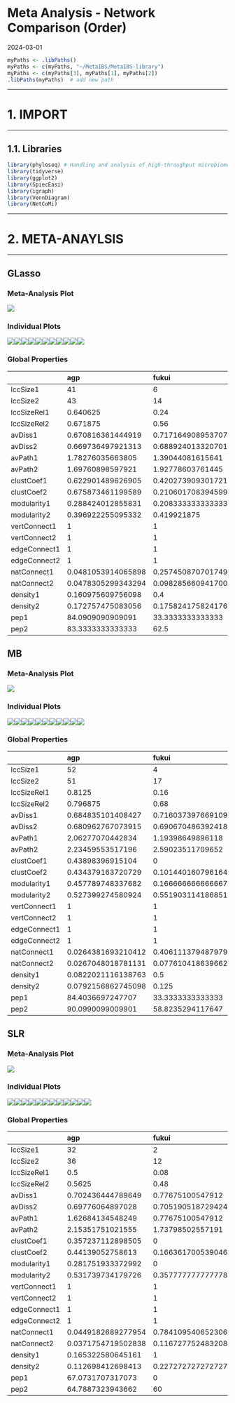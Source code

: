 Meta Analysis - Network Comparison (Order)
================
2024-03-01

``` r
myPaths <- .libPaths()
myPaths <- c(myPaths, "~/MetaIBS/MetaIBS-library")
myPaths <- c(myPaths[3], myPaths[1], myPaths[2])
.libPaths(myPaths)  # add new path
```

------------------------------------------------------------------------

# 1. IMPORT

------------------------------------------------------------------------

## 1.1. Libraries

``` r
library(phyloseq) # Handling and analysis of high-throughput microbiome census data.
library(tidyverse)
library(ggplot2)
library(SpiecEasi)
library(igraph)
library(VennDiagram)
library(NetCoMi)
```

------------------------------------------------------------------------

# 2. META-ANAYLSIS

------------------------------------------------------------------------

## GLasso

### Meta-Analysis Plot

![](../../../../outputs/network-comparison/Individual/plots/Order/meta-analysis-glasso-1.png)<!-- -->

### Individual Plots

![](../../../../outputs/network-comparison/Individual/plots/Order/single-network-glasso-1.png)<!-- -->![](../../../../outputs/network-comparison/Individual/plots/Order/single-network-glasso-2.png)<!-- -->![](../../../../outputs/network-comparison/Individual/plots/Order/single-network-glasso-3.png)<!-- -->![](../../../../outputs/network-comparison/Individual/plots/Order/single-network-glasso-4.png)<!-- -->![](../../../../outputs/network-comparison/Individual/plots/Order/single-network-glasso-5.png)<!-- -->![](../../../../outputs/network-comparison/Individual/plots/Order/single-network-glasso-6.png)<!-- -->![](../../../../outputs/network-comparison/Individual/plots/Order/single-network-glasso-7.png)<!-- -->![](../../../../outputs/network-comparison/Individual/plots/Order/single-network-glasso-8.png)<!-- -->![](../../../../outputs/network-comparison/Individual/plots/Order/single-network-glasso-9.png)<!-- -->![](../../../../outputs/network-comparison/Individual/plots/Order/single-network-glasso-10.png)<!-- -->![](../../../../outputs/network-comparison/Individual/plots/Order/single-network-glasso-11.png)<!-- -->

### Global Properties

|  | agp | fukui | hugerth | labus | liu | lopresti | mars | nagel | pozuelo | zeber | zhuang |
|:---|:---|:---|:---|:---|:---|:---|:---|:---|:---|:---|:---|
| lccSize1 | 41 | 6 | 28 | 2 | 9 | 2 | 10 | 3 | 26 | 6 | 1 |
| lccSize2 | 43 | 14 | 32 | 1 | 14 | 3 | 16 | 2 | 27 | 15 | 2 |
| lccSizeRel1 | 0.640625 | 0.24 | 0.736842105263158 | 0.2 | 0.321428571428571 | 0.181818181818182 | 0.333333333333333 | 0.15 | 0.604651162790698 | 0.230769230769231 | 0.0833333333333333 |
| lccSizeRel2 | 0.671875 | 0.56 | 0.842105263157895 | 0.1 | 0.5 | 0.272727272727273 | 0.533333333333333 | 0.1 | 0.627906976744186 | 0.576923076923077 | 0.166666666666667 |
| avDiss1 | 0.670816361444919 | 0.717164908953707 | 0.684739894668739 | 0.716657561006751 | 0.70598597745293 | 0.758199440344951 | 0.695726515409433 | 0.701448563967323 | 0.694891997135383 | 0.709360026623731 | 1 |
| avDiss2 | 0.669736497921313 | 0.688924013320701 | 0.693411193207043 | 1 | 0.700752308416031 | 0.718114884058485 | 0.685926101813012 | 0.685867134487338 | 0.699995354084231 | 0.699163641818425 | 0.757060714446395 |
| avPath1 | 1.78276035663805 | 1.39044081615641 | 2.02165275208114 | 0.716657561006751 | 1.22705248292397 | 0.758199440344951 | 1.68635091610992 | 0.935264751956431 | 1.42158794134124 | 1.08501741897223 | 1 |
| avPath2 | 1.69760898597921 | 1.92778603761445 | 1.72956209866596 | 1 | 2.12500855961541 | 0.95748651207798 | 2.30685983395193 | 0.685867134487338 | 1.41200269443649 | 1.55463058602105 | 0.757060714446395 |
| clustCoef1 | 0.622901489626905 | 0.420273909301721 | 0.483491050121892 | 0 | 0.693064333650672 | 0 | 0.291329341742971 | 0 | 0.561986301343408 | 0.695895300239897 | 0 |
| clustCoef2 | 0.675873461199589 | 0.210601708394599 | 0.425886668092749 | 0 | 0.40900388659793 | 0 | 0.447263716485341 | 0 | 0.584802681594056 | 0.473165315115344 | 0 |
| modularity1 | 0.288424012855831 | 0.208333333333333 | 0.482615268329554 | 0 | 0.14030612244898 | 0 | 0.37603305785124 | -0.125 | 0.185150239512266 | 0.1171875 | 0 |
| modularity2 | 0.396922255095332 | 0.419921875 | 0.411160420775805 | 0 | 0.26125 | -0.125 | 0.51875 | 0 | 0.145380434782609 | 0.293950850661626 | 0 |
| vertConnect1 | 1 | 1 | 1 | 1 | 1 | 1 | 1 | 1 | 1 | 1 | 0 |
| vertConnect2 | 1 | 1 | 1 | 0 | 1 | 1 | 1 | 1 | 1 | 1 | 1 |
| edgeConnect1 | 1 | 1 | 1 | 1 | 1 | 1 | 1 | 1 | 1 | 1 | 0 |
| edgeConnect2 | 1 | 1 | 1 | 0 | 1 | 1 | 1 | 1 | 1 | 1 | 1 |
| natConnect1 | 0.0481053914065898 | 0.257450870701749 | 0.053477763785556 | 0.795510838461998 | 0.169939497986004 | 0.787352051700831 | 0.143353494356296 | 0.556835123790119 | 0.0662161298996011 | 0.266735922468136 | 0 |
| natConnect2 | 0.0478305299343294 | 0.0982856609417008 | 0.0454262318538747 | 0 | 0.101127719566956 | 0.553446201711656 | 0.0855367993886562 | 0.802346658294852 | 0.0655247925358143 | 0.0941440137504101 | 0.787559200262837 |
| density1 | 0.160975609756098 | 0.4 | 0.166666666666667 | 1 | 0.388888888888889 | 1 | 0.244444444444444 | 0.666666666666667 | 0.255384615384615 | 0.533333333333333 | 0 |
| density2 | 0.172757475083056 | 0.175824175824176 | 0.157258064516129 | 0 | 0.21978021978022 | 0.666666666666667 | 0.166666666666667 | 1 | 0.262108262108262 | 0.219047619047619 | 1 |
| pep1 | 84.0909090909091 | 33.3333333333333 | 77.7777777777778 | 0 | 50 | 0 | 63.6363636363636 | 50 | 59.0361445783133 | 50 | 0 |
| pep2 | 83.3333333333333 | 62.5 | 52.5641025641026 | 0 | 60 | 0 | 85 | 100 | 55.4347826086957 | 56.5217391304348 | 0 |

## MB

### Meta-Analysis Plot

![](../../../../outputs/network-comparison/Individual/plots/Order/meta-analysis-mb-1.png)<!-- -->

### Individual Plots

![](../../../../outputs/network-comparison/Individual/plots/Order/single-network-mb-1.png)<!-- -->![](../../../../outputs/network-comparison/Individual/plots/Order/single-network-mb-2.png)<!-- -->![](../../../../outputs/network-comparison/Individual/plots/Order/single-network-mb-3.png)<!-- -->![](../../../../outputs/network-comparison/Individual/plots/Order/single-network-mb-4.png)<!-- -->![](../../../../outputs/network-comparison/Individual/plots/Order/single-network-mb-5.png)<!-- -->![](../../../../outputs/network-comparison/Individual/plots/Order/single-network-mb-6.png)<!-- -->![](../../../../outputs/network-comparison/Individual/plots/Order/single-network-mb-7.png)<!-- -->![](../../../../outputs/network-comparison/Individual/plots/Order/single-network-mb-8.png)<!-- -->![](../../../../outputs/network-comparison/Individual/plots/Order/single-network-mb-9.png)<!-- -->![](../../../../outputs/network-comparison/Individual/plots/Order/single-network-mb-10.png)<!-- -->![](../../../../outputs/network-comparison/Individual/plots/Order/single-network-mb-11.png)<!-- -->

### Global Properties

|  | agp | fukui | hugerth | labus | liu | lopresti | mars | nagel | pozuelo | zeber | zhuang |
|:---|:---|:---|:---|:---|:---|:---|:---|:---|:---|:---|:---|
| lccSize1 | 52 | 4 | 17 | 2 | 9 | 2 | 12 | 6 | 30 | 7 | 1 |
| lccSize2 | 51 | 17 | 34 | 2 | 14 | 3 | 21 | 2 | 33 | 17 | 2 |
| lccSizeRel1 | 0.8125 | 0.16 | 0.447368421052632 | 0.2 | 0.321428571428571 | 0.181818181818182 | 0.4 | 0.3 | 0.697674418604651 | 0.269230769230769 | 0.0833333333333333 |
| lccSizeRel2 | 0.796875 | 0.68 | 0.894736842105263 | 0.2 | 0.5 | 0.272727272727273 | 0.7 | 0.1 | 0.767441860465116 | 0.653846153846154 | 0.166666666666667 |
| avDiss1 | 0.684835101408427 | 0.716037397669109 | 0.684805878235765 | 0.72235946331456 | 0.704332833623877 | 0.777913214273092 | 0.689206110043741 | 0.70007447198447 | 0.695424735744744 | 0.711103572684033 | 1 |
| avDiss2 | 0.680962767073915 | 0.690670486392418 | 0.685808568807636 | 0.721500328835127 | 0.690853447362993 | 0.722395505159132 | 0.68821267524534 | 0.67163015270575 | 0.69682909540172 | 0.69371944281688 | 0.794210488795536 |
| avPath1 | 2.06277070442834 | 1.19398649896118 | 2.09170824100701 | 0.72235946331456 | 1.3983748320905 | 0.777913214273092 | 1.76397904551401 | 1.31205237066712 | 1.77808086246145 | 1.42852153124376 | 1 |
| avPath2 | 2.23459553517196 | 2.59023511709652 | 2.04621563428957 | 0.721500328835127 | 2.35175473315255 | 0.963194006878842 | 2.71911052685345 | 0.67163015270575 | 1.87848750480668 | 1.83930342449842 | 0.794210488795536 |
| clustCoef1 | 0.43898396915104 | 0 | 0.207123468014977 | 0 | 0.485166648768061 | 0 | 0.211218159084168 | 0 | 0.139909981841888 | 0 | 0 |
| clustCoef2 | 0.434379163720729 | 0.101440160796164 | 0.339086424645566 | 0 | 0.256891639555127 | 0 | 0.31034515103289 | 0 | 0.260366966149527 | 0.273654101601486 | 0 |
| modularity1 | 0.457789748337682 | 0.166666666666667 | 0.430785123966942 | 0 | 0.31404958677686 | 0 | 0.428994082840237 | 0.22 | 0.31265943877551 | 0.319444444444445 | 0 |
| modularity2 | 0.527399274580924 | 0.551903114186851 | 0.479316288422867 | 0 | 0.41015625 | -0.125 | 0.578993055555556 | 0 | 0.3331298828125 | 0.444598337950139 | 0 |
| vertConnect1 | 1 | 1 | 1 | 1 | 1 | 1 | 1 | 1 | 1 | 1 | 0 |
| vertConnect2 | 1 | 1 | 1 | 1 | 1 | 1 | 1 | 1 | 1 | 1 | 1 |
| edgeConnect1 | 1 | 1 | 1 | 1 | 1 | 1 | 1 | 1 | 1 | 1 | 0 |
| edgeConnect2 | 1 | 1 | 1 | 1 | 1 | 1 | 1 | 1 | 1 | 1 | 1 |
| natConnect1 | 0.0264381693210412 | 0.406111379487979 | 0.0801193204578762 | 0.794318150555823 | 0.163343439801811 | 0.78391472702233 | 0.116303872658819 | 0.25539000373601 | 0.0449203191390361 | 0.21200839330053 | 0 |
| natConnect2 | 0.0267048018781131 | 0.0776104186396624 | 0.0390900085609928 | 0.794496385462432 | 0.0978706502427744 | 0.552656653462292 | 0.0620836171191504 | 0.80573072687802 | 0.0409410096914233 | 0.0783205085431813 | 0.781286811537819 |
| density1 | 0.0822021116138763 | 0.5 | 0.161764705882353 | 1 | 0.305555555555556 | 1 | 0.196969696969697 | 0.333333333333333 | 0.128735632183908 | 0.285714285714286 | 0 |
| density2 | 0.0792156862745098 | 0.125 | 0.105169340463458 | 1 | 0.175824175824176 | 0.666666666666667 | 0.114285714285714 | 1 | 0.121212121212121 | 0.139705882352941 | 1 |
| pep1 | 84.4036697247707 | 33.3333333333333 | 63.6363636363636 | 0 | 54.5454545454545 | 0 | 61.5384615384615 | 40 | 66.0714285714286 | 50 | 0 |
| pep2 | 90.0990099009901 | 58.8235294117647 | 64.4067796610169 | 0 | 62.5 | 0 | 70.8333333333333 | 100 | 56.25 | 57.8947368421053 | 0 |

## SLR

### Meta-Analysis Plot

![](../../../../outputs/network-comparison/Individual/plots/Order/meta-analysis-slr-1.png)<!-- -->

### Individual Plots

![](../../../../outputs/network-comparison/Individual/plots/Order/single-network-slr-1.png)<!-- -->![](../../../../outputs/network-comparison/Individual/plots/Order/single-network-slr-2.png)<!-- -->![](../../../../outputs/network-comparison/Individual/plots/Order/single-network-slr-3.png)<!-- -->![](../../../../outputs/network-comparison/Individual/plots/Order/single-network-slr-4.png)<!-- -->![](../../../../outputs/network-comparison/Individual/plots/Order/single-network-slr-5.png)<!-- -->![](../../../../outputs/network-comparison/Individual/plots/Order/single-network-slr-6.png)<!-- -->![](../../../../outputs/network-comparison/Individual/plots/Order/single-network-slr-7.png)<!-- -->![](../../../../outputs/network-comparison/Individual/plots/Order/single-network-slr-8.png)<!-- -->![](../../../../outputs/network-comparison/Individual/plots/Order/single-network-slr-9.png)<!-- -->![](../../../../outputs/network-comparison/Individual/plots/Order/single-network-slr-10.png)<!-- -->![](../../../../outputs/network-comparison/Individual/plots/Order/single-network-slr-11.png)<!-- -->![](../../../../outputs/network-comparison/Individual/plots/Order/single-network-slr-12.png)<!-- -->

### Global Properties

|  | agp | fukui | hugerth | labus | liu | lopresti | mars | nagel | pozuelo | zeber | zhuang |
|:---|:---|:---|:---|:---|:---|:---|:---|:---|:---|:---|:---|
| lccSize1 | 32 | 2 | 21 | 4 | 2 | 3 | 5 | 3 | 23 | 3 | 2 |
| lccSize2 | 36 | 12 | 22 | 2 | 18 | 3 | 2 | 2 | 19 | 4 | 2 |
| lccSizeRel1 | 0.5 | 0.08 | 0.552631578947368 | 0.4 | 0.0714285714285714 | 0.272727272727273 | 0.166666666666667 | 0.15 | 0.534883720930233 | 0.115384615384615 | 0.166666666666667 |
| lccSizeRel2 | 0.5625 | 0.48 | 0.578947368421053 | 0.2 | 0.642857142857143 | 0.272727272727273 | 0.0666666666666667 | 0.1 | 0.441860465116279 | 0.153846153846154 | 0.166666666666667 |
| avDiss1 | 0.702436444789649 | 0.77675100547912 | 0.698677907659768 | 0.715154353025692 | 0.814075536351993 | 0.728680717264958 | 0.697205749343734 | 0.696506152800208 | 0.700333899078503 | 0.705598739423874 | 0.698965252365136 |
| avDiss2 | 0.69776064897028 | 0.705190518729424 | 0.699033807800474 | 0.70118206698504 | 0.70892985419425 | 0.729022902260926 | 0.734006217080058 | 0.695051740790871 | 0.707382724806307 | 0.681223668753848 | 0.768654314993616 |
| avPath1 | 1.62684134548249 | 0.77675100547912 | 3.0573620746817 | 1.19264280215732 | 0.814075536351993 | 0.971574289686611 | 1.19138699525083 | 0.928674870400278 | 2.22893331081111 | 0.940798319231832 | 0.698965252365136 |
| avPath2 | 2.15351751021555 | 1.73798502557191 | 2.9214470690543 | 0.70118206698504 | 2.02944067044043 | 0.972030536347902 | 0.734006217080058 | 0.695051740790871 | 1.68319340253557 | 1.13966868943498 | 0.768654314993616 |
| clustCoef1 | 0.357237112898505 | 0 | 0 | 0 | 0 | 0 | 0.585837774465959 | 0 | 0.0789623892090965 | 0 | 0 |
| clustCoef2 | 0.44139052758613 | 0.166361700539046 | 0 | 0 | 0.424310422874719 | 0 | 0 | 0 | 0.379002542422084 | 0 | 0 |
| modularity1 | 0.281751933372992 | 0 | 0.59375 | 0.166666666666667 | 0 | -0.125 | 0.22 | -0.125 | 0.447222222222222 | -0.125 | 0 |
| modularity2 | 0.531739734179726 | 0.357777777777778 | 0.529513888888889 | 0 | 0.435650887573965 | -0.125 | 0 | 0 | 0.334342560553633 | 0.166666666666667 | 0 |
| vertConnect1 | 1 | 1 | 1 | 1 | 1 | 1 | 1 | 1 | 1 | 1 | 1 |
| vertConnect2 | 1 | 1 | 1 | 1 | 1 | 1 | 1 | 1 | 1 | 1 | 1 |
| edgeConnect1 | 1 | 1 | 1 | 1 | 1 | 1 | 1 | 1 | 1 | 1 | 1 |
| edgeConnect2 | 1 | 1 | 1 | 1 | 1 | 1 | 1 | 1 | 1 | 1 | 1 |
| natConnect1 | 0.0449182689277954 | 0.784109540652306 | 0.0604905295207587 | 0.405548603408225 | 0.778347238505818 | 0.55154185110477 | 0.323108643186732 | 0.557761271009466 | 0.056283574572001 | 0.555892622295975 | 0.799357570526995 |
| natConnect2 | 0.0371754719502838 | 0.116727752483208 | 0.058078647341931 | 0.798863531434844 | 0.0748359264490348 | 0.55137025028851 | 0.791953672526883 | 0.80023812748715 | 0.0725814271793718 | 0.411952327781948 | 0.785494007902833 |
| density1 | 0.165322580645161 | 1 | 0.0952380952380952 | 0.5 | 1 | 0.666666666666667 | 0.5 | 0.666666666666667 | 0.118577075098814 | 0.666666666666667 | 1 |
| density2 | 0.112698412698413 | 0.227272727272727 | 0.103896103896104 | 1 | 0.169934640522876 | 0.666666666666667 | 1 | 1 | 0.198830409356725 | 0.5 | 1 |
| pep1 | 67.0731707317073 | 0 | 70 | 0 | 0 | 0 | 80 | 100 | 63.3333333333333 | 100 | 100 |
| pep2 | 64.7887323943662 | 60 | 62.5 | 100 | 42.3076923076923 | 0 | 0 | 100 | 58.8235294117647 | 66.6666666666667 | 0 |
